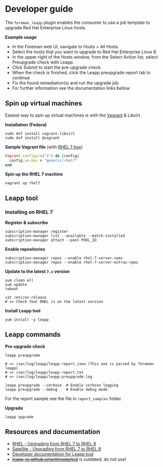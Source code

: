 # Developer guide
The `foreman_leapp` plugin enables the consumer to use a job template to upgrade Red Hat Enterprise Linux hosts.

**Example usage**

* In the Foreman web UI, navigate to Hosts > All Hosts.
* Select the hosts that you want to upgrade to Red Hat Enterprise Linux 8.
* In the upper right of the Hosts window, from the Select Action list, select Preupgrade check with Leapp.
* Click Submit to start the pre-upgrade check.
* When the check is finished, click the Leapp preupgrade report tab to continue
* Fix the found remediation(s) and run the upgrade job
* For further information see the documentation links bellow

## Spin up virtual machines
Easiest way to spin up virtual machines is with the [Vagrant](https://www.vagrantup.com)  & Libvirt.

**Installation (Fedora)**
```shell
sudo dnf install vagrant-libvirt
sudo dnf install @vagrant
```

**Sample Vagrant file** (with [RHEL 7 box](https://app.vagrantup.com/generic/boxes/rhel7))
```ruby
Vagrant.configure("2") do |config|
  config.vm.box = "generic/rhel7"
end
```

**Spin up the RHEL 7 machine**
```shell
vagrant up rhel7
```

## Leapp tool
### Installing on RHEL 7

**Register & subscribe**
```shell
subscription-manager register
subscription-manager list --available --match-installed
subscription-manager attach --pool POOL_ID
```

**Enable repositories**
```shell
subscription-manager repos --enable rhel-7-server-rpms
subscription-manager repos --enable rhel-7-server-extras-rpms
```

**Update to the latest `7.x` version**
```shell
yum clean all
yum update
reboot

cat /etc/os-release
# => Check that RHEL is on the latest version
```

**Install Leapp tool**
```shell
yum install -y leapp
```

## Leapp commands

**Pre-upgrade check**
```shell
leapp preupgrade

# => /var/log/leapp/leapp-report.json (This one is parsed by foreman-leapp)
# => /var/log/leapp/leapp-report.txt
# => /var/log/leapp/leapp-preupgrade.log

leapp preupgrade --verbose  # Enable verbose logging
leapp preupgrade --debug    # Enable debug mode
```
For the report sample see the file in `report_samples` folder.

**Upgrade**

```shell
leapp upgrade
```

## Resources and documentation

* [RHEL - Upgrading from RHEL 7 to RHEL 8](https://access.redhat.com/documentation/en-us/red_hat_enterprise_linux/8/html-single/upgrading_from_rhel_7_to_rhel_8)
* [Satellite - Upgrading from RHEL 7 to RHEL 8](https://access.redhat.com/documentation/en-us/red_hat_satellite/6.10/html/managing_hosts/upgrading-hosts-from-rhel7-to-rhel8_managing-hosts)
* [Developer documentation for Leapp tool](https://leapp.readthedocs.io/en/latest/index.html)
* ~~[leapp-to.github.io/gettingstarted](https://leapp-to.github.io/gettingstarted)~~ is outdated, do not use!
